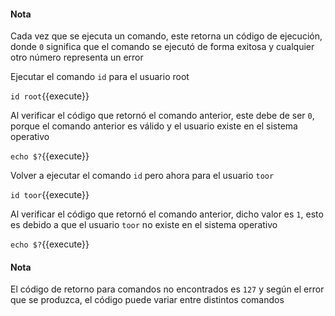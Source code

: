 #### Nota
Cada vez que se ejecuta un comando, este retorna un código de ejecución, donde `0` significa que el comando se ejecutó de forma exitosa y cualquier otro número representa un error

Ejecutar el comando `id` para el usuario root

`id root`{{execute}}

Al verificar el código que retornó el comando anterior, este debe de ser `0`, porque el comando anterior es válido y el usuario existe en el sistema operativo

`echo $?`{{execute}}

Volver a ejecutar el comando `id` pero ahora para el usuario `toor`

`id toor`{{execute}}

Al verificar el código que retornó el comando anterior, dicho valor es `1`,  esto es debido a que el usuario `toor` no existe en el sistema operativo

`echo $?`{{execute}}

#### Nota
El código de retorno para comandos no encontrados es `127` y según el error que se produzca, el código puede variar entre distintos comandos
